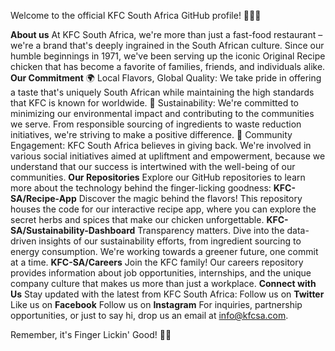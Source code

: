 Welcome to the official KFC South Africa GitHub profile! 🍗🇿🇦

**About us**
At KFC South Africa, we're more than just a fast-food restaurant – we're a brand that's deeply ingrained in the South African culture. Since our humble beginnings in 1971, we've been serving up the iconic Original Recipe chicken that has become a favorite of families, friends, and individuals alike.
**Our Commitment**
🌍 Local Flavors, Global Quality: We take pride in offering a taste that's uniquely South African while maintaining the high standards that KFC is known for worldwide.
🌱 Sustainability: We're committed to minimizing our environmental impact and contributing to the communities we serve. From responsible sourcing of ingredients to waste reduction initiatives, we're striving to make a positive difference.
🤝 Community Engagement: KFC South Africa believes in giving back. We're involved in various social initiatives aimed at upliftment and empowerment, because we understand that our success is intertwined with the well-being of our communities.
**Our Repositories**
Explore our GitHub repositories to learn more about the technology behind the finger-licking goodness:
**KFC-SA/Recipe-App**
Discover the magic behind the flavors! This repository houses the code for our interactive recipe app, where you can explore the secret herbs and spices that make our chicken unforgettable.
**KFC-SA/Sustainability-Dashboard**
Transparency matters. Dive into the data-driven insights of our sustainability efforts, from ingredient sourcing to energy consumption. We're working towards a greener future, one commit at a time.
**KFC-SA/Careers**
Join the KFC family! Our careers repository provides information about job opportunities, internships, and the unique company culture that makes us more than just a workplace.
**Connect with Us**
Stay updated with the latest from KFC South Africa:
Follow us on **Twitter**
Like us on **Facebook**
Follow us on **Instagram**
For inquiries, partnership opportunities, or just to say hi, drop us an email at info@kfcsa.com.

Remember, it's Finger Lickin' Good! 🍗✨
